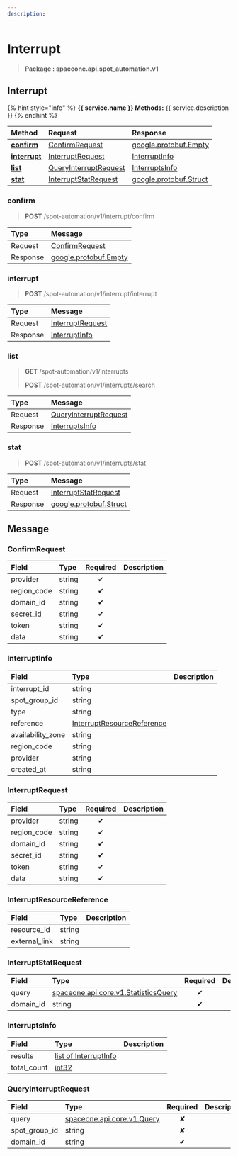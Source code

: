 ```yaml
---
description:  
---
```

# Interrupt

>  **Package : spaceone.api.spot_automation.v1**

## Interrupt

{% hint style="info" %}
**{{ service.name }} Methods:**
{{ service.description }}
{%  endhint %}


| Method | Request | Response |
| :----- | :-------- | :-------- |
| [**confirm**](interrupt.md#confirm)|   [ConfirmRequest](interrupt.md#confirmrequest) |  [google.protobuf.Empty](https://github.com/protocolbuffers/protobuf/blob/master/src/google/protobuf/empty.proto)|
| [**interrupt**](interrupt.md#interrupt)|   [InterruptRequest](interrupt.md#interruptrequest) |   [InterruptInfo](interrupt.md#interruptinfo) |
| [**list**](interrupt.md#list)|   [QueryInterruptRequest](interrupt.md#queryinterruptrequest) |   [InterruptsInfo](interrupt.md#interruptsinfo) |
| [**stat**](interrupt.md#stat)|   [InterruptStatRequest](interrupt.md#interruptstatrequest) |  [google.protobuf.Struct](https://github.com/protocolbuffers/protobuf/blob/master/src/google/protobuf/struct.proto)| 
 

 
### confirm
> **POST** /spot-automation/v1/interrupt/confirm
>


| Type | Message |
| :--- | :--- |
| Request | [ConfirmRequest](interrupt.md#confirmrequest) |
| Response | [google.protobuf.Empty](https://github.com/protocolbuffers/protobuf/blob/master/src/google/protobuf/empty.proto) |
 
 

 
### interrupt
> **POST** /spot-automation/v1/interrupt/interrupt
>


| Type | Message |
| :--- | :--- |
| Request | [InterruptRequest](interrupt.md#interruptrequest) |
| Response |  [InterruptInfo](interrupt.md#interruptinfo)  |
 
 

 
### list
> **GET** /spot-automation/v1/interrupts
>
> **POST** /spot-automation/v1/interrupts/search



| Type | Message |
| :--- | :--- |
| Request | [QueryInterruptRequest](interrupt.md#queryinterruptrequest) |
| Response |  [InterruptsInfo](interrupt.md#interruptsinfo)  |
 
 

 
### stat
> **POST** /spot-automation/v1/interrupts/stat
>


| Type | Message |
| :--- | :--- |
| Request | [InterruptStatRequest](interrupt.md#interruptstatrequest) |
| Response | [google.protobuf.Struct](https://github.com/protocolbuffers/protobuf/blob/master/src/google/protobuf/struct.proto) |


## 

## Message

### ConfirmRequest
| Field | Type | Required | Description |
| :--- | :--- | :---: | :--- |
| provider |string|✔| |
| region_code |string|✔| |
| domain_id |string|✔| |
| secret_id |string|✔| |
| token |string|✔| |
| data |string|✔| |

### InterruptInfo
| Field | Type |  Description |
| :--- | :--- | :--- |
| interrupt_id |string | |
| spot_group_id |string | |
| type |string | |
| reference |[InterruptResourceReference](interrupt.md#interruptresourcereference) | |
| availability_zone |string | |
| region_code |string | |
| provider |string | |
| created_at |string | |

### InterruptRequest
| Field | Type | Required | Description |
| :--- | :--- | :---: | :--- |
| provider |string|✔| |
| region_code |string|✔| |
| domain_id |string|✔| |
| secret_id |string|✔| |
| token |string|✔| |
| data |string|✔| |

### InterruptResourceReference
| Field | Type |  Description |
| :--- | :--- | :--- |
| resource_id |string | |
| external_link |string | |

### InterruptStatRequest
| Field | Type | Required | Description |
| :--- | :--- | :---: | :--- |
| query |[spaceone.api.core.v1.StatisticsQuery](https://spaceone-dev.gitbook.io/api-reference/common-v1/statistics-query)|✔| |
| domain_id |string|✔| |

### InterruptsInfo
| Field | Type |  Description |
| :--- | :--- | :--- |
| results |[list of InterruptInfo](interrupt.md#interruptinfo) | |
| total_count |[int32](https://github.com/protocolbuffers/protobuf/blob/master/src/google/protobuf/type.proto) | |

### QueryInterruptRequest
| Field | Type | Required | Description |
| :--- | :--- | :---: | :--- |
| query |[spaceone.api.core.v1.Query](https://spaceone-dev.gitbook.io/api-reference/common-v1/search-query)|✘| |
| spot_group_id |string|✘| |
| domain_id |string|✔| |
